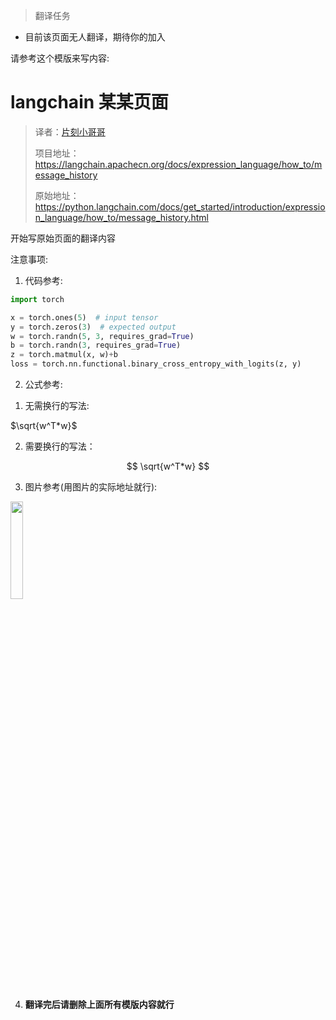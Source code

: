 > 翻译任务

* 目前该页面无人翻译，期待你的加入

请参考这个模版来写内容:


# langchain 某某页面

> 译者：[片刻小哥哥](https://github.com/jiangzhonglian)
>
> 项目地址：<https://langchain.apachecn.org/docs/expression_language/how_to/message_history>
>
> 原始地址：<https://python.langchain.com/docs/get_started/introduction/expression_language/how_to/message_history.html>

开始写原始页面的翻译内容



注意事项: 

1. 代码参考:

```py
import torch

x = torch.ones(5)  # input tensor
y = torch.zeros(3)  # expected output
w = torch.randn(5, 3, requires_grad=True)
b = torch.randn(3, requires_grad=True)
z = torch.matmul(x, w)+b
loss = torch.nn.functional.binary_cross_entropy_with_logits(z, y)
```

2. 公式参考:

1) 无需换行的写法: 

$\sqrt{w^T*w}$

2) 需要换行的写法：

$$
\sqrt{w^T*w}
$$

3. 图片参考(用图片的实际地址就行):

<img src='http://data.apachecn.org/img/logo/logo_green.png' width=20% />

4. **翻译完后请删除上面所有模版内容就行**